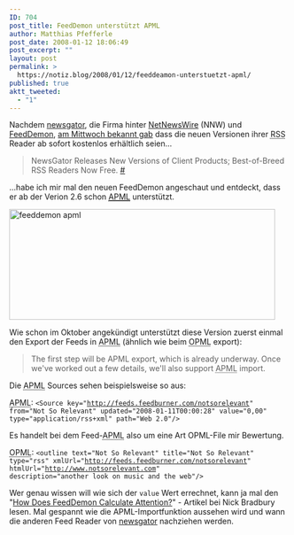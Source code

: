 ```yaml
---
ID: 704
post_title: FeedDemon unterstützt APML
author: Matthias Pfefferle
post_date: 2008-01-12 18:06:49
post_excerpt: ""
layout: post
permalink: >
  https://notiz.blog/2008/01/12/feeddeamon-unterstuetzt-apml/
published: true
aktt_tweeted:
  - "1"
---
```

Nachdem <a href="http://www.newsgator.com">newsgator</a>, die Firma hinter <a href="http://www.newsgator.com/Individuals/NetNewsWire/Default.aspx">NetNewsWire</a> (NNW) und <a href="http://www.newsgator.com/Individuals/FeedDemon/Default.aspx">FeedDemon</a>, <a href="http://www.newsgator.com/CompanyInfo/Press/Archive.aspx?post=144">am Mittwoch bekannt gab</a> dass die neuen Versionen ihrer <abbr title="Really Simple Syndication">RSS</abbr> Reader ab sofort kostenlos erhältlich seien...

<blockquote cite="http://www.newsgator.com/CompanyInfo/Press/Archive.aspx?post=144">NewsGator Releases New Versions of Client Products; Best-of-Breed RSS Readers Now Free. <a href="http://www.newsgator.com/CompanyInfo/Press/Archive.aspx?post=144">#</a></blockquote>

...habe ich mir mal den neuen FeedDemon angeschaut und entdeckt, dass er ab der Verion 2.6 schon <abbr title="Attention Profiling Mark-up Language"><a href="http://www.apml.org">APML</a></abbr> unterstützt.

<img class="aligncenter" src="http://notiz.blog/wp-content/uploads/2008/01/feeddeamon-apml.jpg" alt="feeddemon apml" width="480" height="200" />

Wie schon im Oktober angekündigt unterstützt diese Version zuerst einmal den Export der Feeds in <abbr title="Attention Profiling Mark-up Language">APML</abbr> (ähnlich wie beim <abbr title="Outline Processor Markup Language">OPML</abbr> export):

<blockquote cite="http://nick.typepad.com/blog/2007/10/feeddemon-netne.html">The first step will be APML export, which is already underway. Once we've worked out a few details, we'll also support <abbr title="Attention Profiling Mark-up Language">APML</abbr> import.</blockquote>

Die <abbr title="Attention Profiling Mark-up Language">APML</abbr> Sources sehen beispielsweise so aus:

<abbr title="Attention Profiling Mark-up Language">APML</abbr>: <code>&lt;Source key="http://feeds.feedburner.com/notsorelevant" from="Not So Relevant" updated="2008-01-11T00:00:28" value="0,00" type="application/rss+xml" path="Web 2.0"/&gt;</code>

Es handelt bei dem Feed-<abbr title="Attention Profiling Mark-up Language">APML</abbr> also um eine Art OPML-File mir Bewertung.

<abbr title="Outline Processor Markup Language">OPML</abbr>: <code>&lt;outline text="Not So Relevant" title="Not So Relevant" type="rss" xmlUrl="http://feeds.feedburner.com/notsorelevant" htmlUrl="http://www.notsorelevant.com" description="another look on music and the web"/&gt;</code>

Wer genau wissen will wie sich der <code>value</code> Wert errechnet, kann ja mal den "<a href="http://nick.typepad.com/blog/2007/11/how-does-feedde.html">How Does FeedDemon Calculate Attention?</a>" - Artikel bei Nick Bradbury lesen. Mal gespannt wie die APML-Importfunktion aussehen wird und wann die anderen Feed Reader von <a href="http://www.newsgator.com">newsgator</a> nachziehen werden.